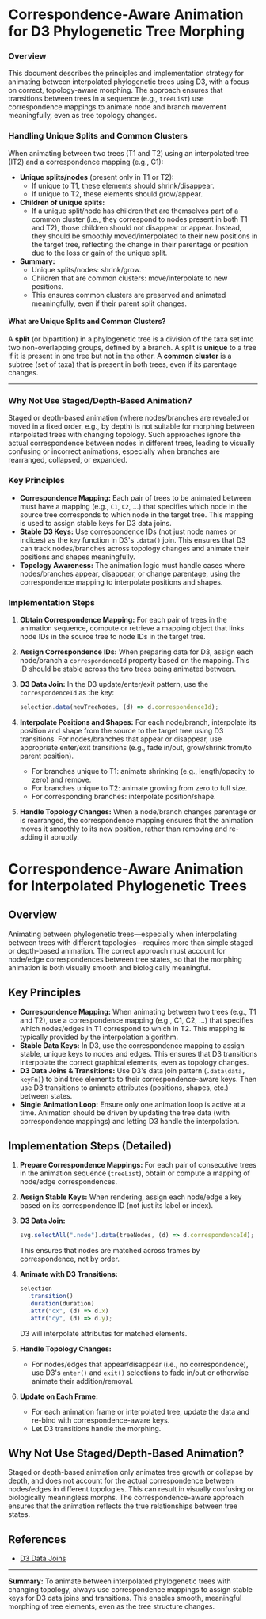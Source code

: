 # Correspondence-Aware Animation for D3 Phylogenetic Tree Morphing

### Overview

This document describes the principles and implementation strategy for animating between interpolated phylogenetic trees using D3, with a focus on correct, topology-aware morphing. The approach ensures that transitions between trees in a sequence (e.g., `treeList`) use correspondence mappings to animate node and branch movement meaningfully, even as tree topology changes.

### Handling Unique Splits and Common Clusters

When animating between two trees (T1 and T2) using an interpolated tree (IT2) and a correspondence mapping (e.g., C1):

- **Unique splits/nodes** (present only in T1 or T2):
  - If unique to T1, these elements should shrink/disappear.
  - If unique to T2, these elements should grow/appear.
- **Children of unique splits:**
  - If a unique split/node has children that are themselves part of a common cluster (i.e., they correspond to nodes present in both T1 and T2), those children should not disappear or appear. Instead, they should be smoothly moved/interpolated to their new positions in the target tree, reflecting the change in their parentage or position due to the loss or gain of the unique split.
- **Summary:**
  - Unique splits/nodes: shrink/grow.
  - Children that are common clusters: move/interpolate to new positions.
  - This ensures common clusters are preserved and animated meaningfully, even if their parent split changes.

#### What are Unique Splits and Common Clusters?

A **split** (or bipartition) in a phylogenetic tree is a division of the taxa set into two non-overlapping groups, defined by a branch. A split is **unique** to a tree if it is present in one tree but not in the other. A **common cluster** is a subtree (set of taxa) that is present in both trees, even if its parentage changes.

---

### Why Not Use Staged/Depth-Based Animation?

Staged or depth-based animation (where nodes/branches are revealed or moved in a fixed order, e.g., by depth) is not suitable for morphing between interpolated trees with changing topology. Such approaches ignore the actual correspondence between nodes in different trees, leading to visually confusing or incorrect animations, especially when branches are rearranged, collapsed, or expanded.

### Key Principles

- **Correspondence Mapping:** Each pair of trees to be animated between must have a mapping (e.g., `C1`, `C2`, ...) that specifies which node in the source tree corresponds to which node in the target tree. This mapping is used to assign stable keys for D3 data joins.
- **Stable D3 Keys:** Use correspondence IDs (not just node names or indices) as the `key` function in D3's `.data()` join. This ensures that D3 can track nodes/branches across topology changes and animate their positions and shapes meaningfully.
- **Topology Awareness:** The animation logic must handle cases where nodes/branches appear, disappear, or change parentage, using the correspondence mapping to interpolate positions and shapes.

### Implementation Steps

1. **Obtain Correspondence Mapping:** For each pair of trees in the animation sequence, compute or retrieve a mapping object that links node IDs in the source tree to node IDs in the target tree.
2. **Assign Correspondence IDs:** When preparing data for D3, assign each node/branch a `correspondenceId` property based on the mapping. This ID should be stable across the two trees being animated between.
3. **D3 Data Join:** In the D3 update/enter/exit pattern, use the `correspondenceId` as the key:

   ```js
   selection.data(newTreeNodes, (d) => d.correspondenceId);
   ```

4. **Interpolate Positions and Shapes:** For each node/branch, interpolate its position and shape from the source to the target tree using D3 transitions. For nodes/branches that appear or disappear, use appropriate enter/exit transitions (e.g., fade in/out, grow/shrink from/to parent position).
   - For branches unique to T1: animate shrinking (e.g., length/opacity to zero) and remove.
   - For branches unique to T2: animate growing from zero to full size.
   - For corresponding branches: interpolate position/shape.
5. **Handle Topology Changes:** When a node/branch changes parentage or is rearranged, the correspondence mapping ensures that the animation moves it smoothly to its new position, rather than removing and re-adding it abruptly.



# Correspondence-Aware Animation for Interpolated Phylogenetic Trees

## Overview

Animating between phylogenetic trees—especially when interpolating between trees with different topologies—requires more than simple staged or depth-based animation. The correct approach must account for node/edge correspondences between tree states, so that the morphing animation is both visually smooth and biologically meaningful.

## Key Principles

- **Correspondence Mapping:** When animating between two trees (e.g., T1 and T2), use a correspondence mapping (e.g., C1, C2, ...) that specifies which nodes/edges in T1 correspond to which in T2. This mapping is typically provided by the interpolation algorithm.
- **Stable Data Keys:** In D3, use the correspondence mapping to assign stable, unique keys to nodes and edges. This ensures that D3 transitions interpolate the correct graphical elements, even as topology changes.
- **D3 Data Joins & Transitions:** Use D3's data join pattern (`.data(data, keyFn)`) to bind tree elements to their correspondence-aware keys. Then use D3 transitions to animate attributes (positions, shapes, etc.) between states.
- **Single Animation Loop:** Ensure only one animation loop is active at a time. Animation should be driven by updating the tree data (with correspondence mappings) and letting D3 handle the interpolation.

## Implementation Steps (Detailed)

1. **Prepare Correspondence Mappings:** For each pair of consecutive trees in the animation sequence (`treeList`), obtain or compute a mapping of node/edge correspondences.
2. **Assign Stable Keys:** When rendering, assign each node/edge a key based on its correspondence ID (not just its label or index).
3. **D3 Data Join:**

   ```js
   svg.selectAll(".node").data(treeNodes, (d) => d.correspondenceId);
   ```

   This ensures that nodes are matched across frames by correspondence, not by order.
4. **Animate with D3 Transitions:**

   ```js
   selection
     .transition()
     .duration(duration)
     .attr("cx", (d) => d.x)
     .attr("cy", (d) => d.y);
   ```

   D3 will interpolate attributes for matched elements.
5. **Handle Topology Changes:**
   - For nodes/edges that appear/disappear (i.e., no correspondence), use D3's `enter()` and `exit()` selections to fade in/out or otherwise animate their addition/removal.
6. **Update on Each Frame:**
   - For each animation frame or interpolated tree, update the data and re-bind with correspondence-aware keys.
   - Let D3 transitions handle the morphing.

## Why Not Use Staged/Depth-Based Animation?

Staged or depth-based animation only animates tree growth or collapse by depth, and does not account for the actual correspondence between nodes/edges in different topologies. This can result in visually confusing or biologically meaningless morphs. The correspondence-aware approach ensures that the animation reflects the true relationships between tree states.

## References

- [D3 Data Joins](https://observablehq.com/@d3/selection-join)

---

**Summary:**
To animate between interpolated phylogenetic trees with changing topology, always use correspondence mappings to assign stable keys for D3 data joins and transitions. This enables smooth, meaningful morphing of tree elements, even as the tree structure changes.

